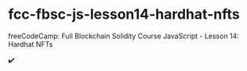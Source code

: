 # fcc-fbsc-js-lesson14-hardhat-nfts
freeCodeCamp: Full Blockchain Solidity Course JavaScript - Lesson 14: Hardhat NFTs

✔️